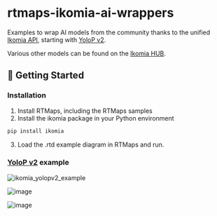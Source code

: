 # rtmaps-ikomia-ai-wrappers
Examples to wrap AI models from the community thanks to the unified [Ikomia API](https://ikomia-dev.github.io/python-api-documentation/index.html), starting with [YoloP v2](https://github.com/CAIC-AD/YOLOPv2).

Various other models can be found on the [Ikomia HUB](https://app.ikomia.ai/hub/).

## **🚀 Getting Started**

### **Installation**
1. Install RTMaps, including the RTMaps samples
2. Install the ikomia package in your Python environment
```bash
pip install ikomia
```
3. Load the .rtd example diagram in RTMaps and run.


### [YoloP v2](https://github.com/CAIC-AD/YOLOPv2) example
![ikomia_yolopv2_example](https://github.com/Intempora/rtmaps-ikomia-ai-wrappers/assets/2377041/95d0fcf9-0ddf-480c-b6a9-2c340e8966ea)

![image](https://github.com/Intempora/rtmaps-ikomia-ai-wrappers/assets/2377041/51a456f9-1e37-49c1-9a0f-a828908001cc)

![image](https://github.com/Intempora/rtmaps-ikomia-ai-wrappers/assets/2377041/aff2ff01-f9c2-4b67-a5d1-8fbc40bb9175)






